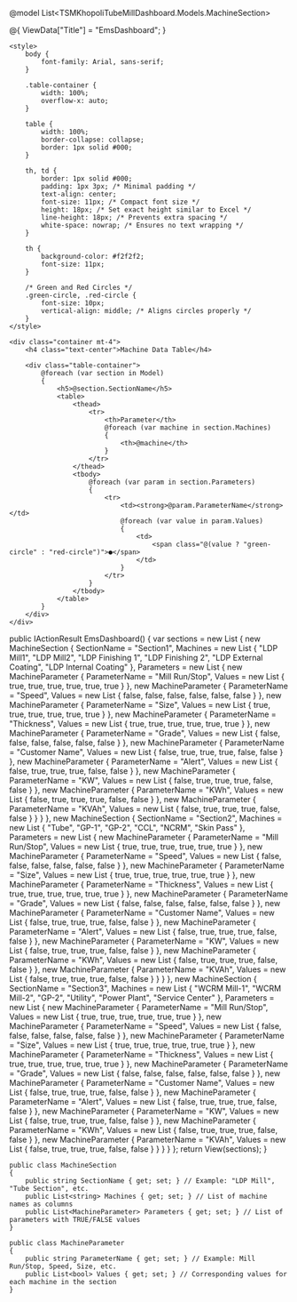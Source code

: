 @model List<TSMKhopoliTubeMillDashboard.Models.MachineSection>

@{
    ViewData["Title"] = "EmsDashboard";
}

<!DOCTYPE html>
<html lang="en">
<head>
    <meta charset="UTF-8">
    <meta name="viewport" content="width=device-width, initial-scale=1.0">
    <title>Machine Data Table</title>

    <style>
        body {
            font-family: Arial, sans-serif;
        }

        .table-container {
            width: 100%;
            overflow-x: auto;
        }

        table {
            width: 100%;
            border-collapse: collapse;
            border: 1px solid #000;
        }

        th, td {
            border: 1px solid #000;
            padding: 1px 3px; /* Minimal padding */
            text-align: center;
            font-size: 11px; /* Compact font size */
            height: 18px; /* Set exact height similar to Excel */
            line-height: 18px; /* Prevents extra spacing */
            white-space: nowrap; /* Ensures no text wrapping */
        }

        th {
            background-color: #f2f2f2;
            font-size: 11px;
        }

        /* Green and Red Circles */
        .green-circle, .red-circle {
            font-size: 10px;
            vertical-align: middle; /* Aligns circles properly */
        }
    </style>
</head>
<body>

    <div class="container mt-4">
        <h4 class="text-center">Machine Data Table</h4>

        <div class="table-container">
            @foreach (var section in Model)
            {
                <h5>@section.SectionName</h5>
                <table>
                    <thead>
                        <tr>
                            <th>Parameter</th>
                            @foreach (var machine in section.Machines)
                            {
                                <th>@machine</th>
                            }
                        </tr>
                    </thead>
                    <tbody>
                        @foreach (var param in section.Parameters)
                        {
                            <tr>
                                <td><strong>@param.ParameterName</strong></td>
                                @foreach (var value in param.Values)
                                {
                                    <td>
                                        <span class="@(value ? "green-circle" : "red-circle")">●</span>
                                    </td>
                                }
                            </tr>
                        }
                    </tbody>
                </table>
            }
        </div>
    </div>

</body>
</html>

public IActionResult EmsDashboard()
{
    var sections = new List<MachineSection>
    {
        new MachineSection
        {
            SectionName = "Section1",
            Machines = new List<string> { "LDP Mill1", "LDP Mill2", "LDP Finishing 1", "LDP Finishing 2", "LDP External Coating", "LDP Internal Coating" },
            Parameters = new List<MachineParameter>
            {
                new MachineParameter { ParameterName = "Mill Run/Stop", Values = new List<bool> { true, true, true, true, true, true } },
                new MachineParameter { ParameterName = "Speed", Values = new List<bool> { false, false, false, false, false, false } },
                new MachineParameter { ParameterName = "Size", Values = new List<bool> { true, true, true, true, true, true } },
                new MachineParameter { ParameterName = "Thickness", Values = new List<bool> { true, true, true, true, true, true } },
                new MachineParameter { ParameterName = "Grade", Values = new List<bool> { false, false, false, false, false, false } },
                new MachineParameter { ParameterName = "Customer Name", Values = new List<bool> { false, true, true, true, false, false } },
                new MachineParameter { ParameterName = "Alert", Values = new List<bool> { false, true, true, true, false, false } },
                new MachineParameter { ParameterName = "KW", Values = new List<bool> { false, true, true, true, false, false } },
                new MachineParameter { ParameterName = "KWh", Values = new List<bool> { false, true, true, true, false, false } },
                new MachineParameter { ParameterName = "KVAh", Values = new List<bool> { false, true, true, true, false, false } }
            }
        },
        new MachineSection
        {
            SectionName = "Section2",
            Machines = new List<string> { "Tube", "GP-1", "GP-2", "CCL", "NCRM", "Skin Pass" },
            Parameters = new List<MachineParameter>
            {
                new MachineParameter { ParameterName = "Mill Run/Stop", Values = new List<bool> { true, true, true, true, true, true } },
                new MachineParameter { ParameterName = "Speed", Values = new List<bool> { false, false, false, false, false, false } },
                new MachineParameter { ParameterName = "Size", Values = new List<bool> { true, true, true, true, true, true } },
                new MachineParameter { ParameterName = "Thickness", Values = new List<bool> { true, true, true, true, true, true } },
                new MachineParameter { ParameterName = "Grade", Values = new List<bool> { false, false, false, false, false, false } },
                new MachineParameter { ParameterName = "Customer Name", Values = new List<bool> { false, true, true, true, false, false } },
                new MachineParameter { ParameterName = "Alert", Values = new List<bool> { false, true, true, true, false, false } },
                new MachineParameter { ParameterName = "KW", Values = new List<bool> { false, true, true, true, false, false } },
                new MachineParameter { ParameterName = "KWh", Values = new List<bool> { false, true, true, true, false, false } },
                new MachineParameter { ParameterName = "KVAh", Values = new List<bool> { false, true, true, true, false, false } }
            }
        },
        new MachineSection
        {
            SectionName = "Section3",
            Machines = new List<string> { "WCRM Mill-1", "WCRM Mill-2", "GP-2", "Utility", "Power Plant", "Service Center" },
            Parameters = new List<MachineParameter>
            {
                new MachineParameter { ParameterName = "Mill Run/Stop", Values = new List<bool> { true, true, true, true, true, true } },
                new MachineParameter { ParameterName = "Speed", Values = new List<bool> { false, false, false, false, false, false } },
                new MachineParameter { ParameterName = "Size", Values = new List<bool> { true, true, true, true, true, true } },
                new MachineParameter { ParameterName = "Thickness", Values = new List<bool> { true, true, true, true, true, true } },
                new MachineParameter { ParameterName = "Grade", Values = new List<bool> { false, false, false, false, false, false } },
                new MachineParameter { ParameterName = "Customer Name", Values = new List<bool> { false, true, true, true, false, false } },
                new MachineParameter { ParameterName = "Alert", Values = new List<bool> { false, true, true, true, false, false } },
                new MachineParameter { ParameterName = "KW", Values = new List<bool> { false, true, true, true, false, false } },
                new MachineParameter { ParameterName = "KWh", Values = new List<bool> { false, true, true, true, false, false } },
                new MachineParameter { ParameterName = "KVAh", Values = new List<bool> { false, true, true, true, false, false } }
            }
        }
    };
    return View(sections);
}


    public class MachineSection
    {
        public string SectionName { get; set; } // Example: "LDP Mill", "Tube Section", etc.
        public List<string> Machines { get; set; } // List of machine names as columns
        public List<MachineParameter> Parameters { get; set; } // List of parameters with TRUE/FALSE values
    }

    public class MachineParameter
    {
        public string ParameterName { get; set; } // Example: Mill Run/Stop, Speed, Size, etc.
        public List<bool> Values { get; set; } // Corresponding values for each machine in the section
    }
